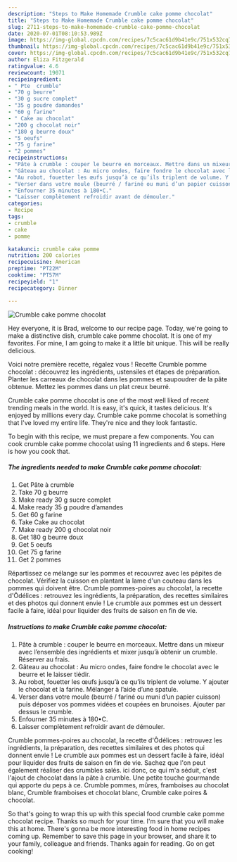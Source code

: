 ```yaml
---
description: "Steps to Make Homemade Crumble cake pomme chocolat"
title: "Steps to Make Homemade Crumble cake pomme chocolat"
slug: 2711-steps-to-make-homemade-crumble-cake-pomme-chocolat
date: 2020-07-01T08:10:53.989Z
image: https://img-global.cpcdn.com/recipes/7c5cac61d9b41e9c/751x532cq70/crumble-cake-pomme-chocolat-photo-principale-de-la-recette.jpg
thumbnail: https://img-global.cpcdn.com/recipes/7c5cac61d9b41e9c/751x532cq70/crumble-cake-pomme-chocolat-photo-principale-de-la-recette.jpg
cover: https://img-global.cpcdn.com/recipes/7c5cac61d9b41e9c/751x532cq70/crumble-cake-pomme-chocolat-photo-principale-de-la-recette.jpg
author: Eliza Fitzgerald
ratingvalue: 4.6
reviewcount: 19071
recipeingredient:
- " Pte  crumble"
- "70 g beurre"
- "30 g sucre complet"
- "35 g poudre damandes"
- "60 g farine"
- " Cake au chocolat"
- "200 g chocolat noir"
- "180 g beurre doux"
- "5 oeufs"
- "75 g farine"
- "2 pommes"
recipeinstructions:
- "Pâte à crumble : couper le beurre en morceaux. Mettre dans un mixeur avec l’ensemble des ingrédients et mixer jusqu’à obtenir un crumble. Réserver au frais."
- "Gâteau au chocolat : Au micro ondes, faire fondre le chocolat avec le beurre et le laisser tiédir."
- "Au robot, fouetter les œufs jusqu’à ce qu’ils triplent de volume. Y ajouter le chocolat et la farine. Mélanger à l’aide d’une spatule."
- "Verser dans votre moule (beurré / fariné ou muni d’un papier cuisson) puis déposer vos pommes vidées et coupées en brunoises. Ajouter par dessus le crumble."
- "Enfourner 35 minutes à 180•C."
- "Laisser complètement refroidir avant de démouler."
categories:
- Recipe
tags:
- crumble
- cake
- pomme

katakunci: crumble cake pomme 
nutrition: 200 calories
recipecuisine: American
preptime: "PT22M"
cooktime: "PT57M"
recipeyield: "1"
recipecategory: Dinner

---
```



![Crumble cake pomme chocolat](https://img-global.cpcdn.com/recipes/7c5cac61d9b41e9c/751x532cq70/crumble-cake-pomme-chocolat-photo-principale-de-la-recette.jpg)

Hey everyone, it is Brad, welcome to our recipe page. Today, we're going to make a distinctive dish, crumble cake pomme chocolat. It is one of my favorites. For mine, I am going to make it a little bit unique. This will be really delicious.

Voici notre première recette, régalez vous ! Recette Crumble pomme chocolat : découvrez les ingrédients, ustensiles et étapes de préparation. Planter les carreaux de chocolat dans les pommes et saupoudrer de la pâte obtenue. Mettez les pommes dans un plat creux beurré.

Crumble cake pomme chocolat is one of the most well liked of recent trending meals in the world. It is easy, it's quick, it tastes delicious. It's enjoyed by millions every day. Crumble cake pomme chocolat is something that I've loved my entire life. They're nice and they look fantastic.


To begin with this recipe, we must prepare a few components. You can cook crumble cake pomme chocolat using 11 ingredients and 6 steps. Here is how you cook that.

<!--inarticleads1-->

##### The ingredients needed to make Crumble cake pomme chocolat:

1. Get  Pâte à crumble
1. Take 70 g beurre
1. Make ready 30 g sucre complet
1. Make ready 35 g poudre d’amandes
1. Get 60 g farine
1. Take  Cake au chocolat
1. Make ready 200 g chocolat noir
1. Get 180 g beurre doux
1. Get 5 oeufs
1. Get 75 g farine
1. Get 2 pommes


Répartissez ce mélange sur les pommes et recouvrez avec les pépites de chocolat. Vérifiez la cuisson en plantant la lame d&#39;un couteau dans les pommes qui doivent être. Crumble pommes-poires au chocolat, la recette d&#39;Ôdélices : retrouvez les ingrédients, la préparation, des recettes similaires et des photos qui donnent envie ! Le crumble aux pommes est un dessert facile à faire, idéal pour liquider des fruits de saison en fin de vie. 

<!--inarticleads2-->

##### Instructions to make Crumble cake pomme chocolat:

1. Pâte à crumble : couper le beurre en morceaux. Mettre dans un mixeur avec l’ensemble des ingrédients et mixer jusqu’à obtenir un crumble. Réserver au frais.
1. Gâteau au chocolat : Au micro ondes, faire fondre le chocolat avec le beurre et le laisser tiédir.
1. Au robot, fouetter les œufs jusqu’à ce qu’ils triplent de volume. Y ajouter le chocolat et la farine. Mélanger à l’aide d’une spatule.
1. Verser dans votre moule (beurré / fariné ou muni d’un papier cuisson) puis déposer vos pommes vidées et coupées en brunoises. Ajouter par dessus le crumble.
1. Enfourner 35 minutes à 180•C.
1. Laisser complètement refroidir avant de démouler.


Crumble pommes-poires au chocolat, la recette d&#39;Ôdélices : retrouvez les ingrédients, la préparation, des recettes similaires et des photos qui donnent envie ! Le crumble aux pommes est un dessert facile à faire, idéal pour liquider des fruits de saison en fin de vie. Sachez que l&#39;on peut également réaliser des crumbles salés. ici donc, ce qui m&#39;a séduit, c&#39;est l&#39;ajout de chocolat dans la pâte à crumble. Une petite touche gourmande qui apporte du peps à ce. Crumble pommes, mûres, framboises au chocolat blanc, Crumble framboises et chocolat blanc, Crumble cake poires &amp; chocolat. 

So that's going to wrap this up with this special food crumble cake pomme chocolat recipe. Thanks so much for your time. I'm sure that you will make this at home. There's gonna be more interesting food in home recipes coming up. Remember to save this page in your browser, and share it to your family, colleague and friends. Thanks again for reading. Go on get cooking!
